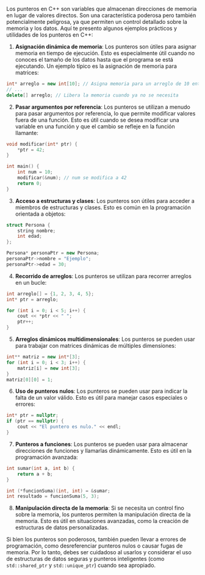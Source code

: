 Los punteros en C++ son variables que almacenan direcciones de memoria en lugar de valores directos. Son una característica poderosa pero también potencialmente peligrosa, ya que permiten un control detallado sobre la memoria y los datos. Aquí te presento algunos ejemplos prácticos y utilidades de los punteros en C++:

1. **Asignación dinámica de memoria**: Los punteros son útiles para asignar memoria en tiempo de ejecución. Esto es especialmente útil cuando no conoces el tamaño de los datos hasta que el programa se está ejecutando. Un ejemplo típico es la asignación de memoria para matrices:

```cpp
int* arreglo = new int[10]; // Asigna memoria para un arreglo de 10 enteros
// ...
delete[] arreglo; // Libera la memoria cuando ya no se necesita
```

2. **Pasar argumentos por referencia**: Los punteros se utilizan a menudo para pasar argumentos por referencia, lo que permite modificar valores fuera de una función. Esto es útil cuando se desea modificar una variable en una función y que el cambio se refleje en la función llamante:

```cpp
void modificar(int* ptr) {
    *ptr = 42;
}

int main() {
    int num = 10;
    modificar(&num); // num se modifica a 42
    return 0;
}
```

3. **Acceso a estructuras y clases**: Los punteros son útiles para acceder a miembros de estructuras y clases. Esto es común en la programación orientada a objetos:

```cpp
struct Persona {
    string nombre;
    int edad;
};

Persona* personaPtr = new Persona;
personaPtr->nombre = "Ejemplo";
personaPtr->edad = 30;
```

4. **Recorrido de arreglos**: Los punteros se utilizan para recorrer arreglos en un bucle:

```cpp
int arreglo[] = {1, 2, 3, 4, 5};
int* ptr = arreglo;

for (int i = 0; i < 5; i++) {
    cout << *ptr << " ";
    ptr++;
}
```

5. **Arreglos dinámicos multidimensionales**: Los punteros se pueden usar para trabajar con matrices dinámicas de múltiples dimensiones:

```cpp
int** matriz = new int*[3];
for (int i = 0; i < 3; i++) {
    matriz[i] = new int[3];
}
matriz[0][0] = 1;
```

6. **Uso de punteros nulos**: Los punteros se pueden usar para indicar la falta de un valor válido. Esto es útil para manejar casos especiales o errores:

```cpp
int* ptr = nullptr;
if (ptr == nullptr) {
    cout << "El puntero es nulo." << endl;
}
```

7. **Punteros a funciones**: Los punteros se pueden usar para almacenar direcciones de funciones y llamarlas dinámicamente. Esto es útil en la programación avanzada:

```cpp
int sumar(int a, int b) {
    return a + b;
}

int (*funcionSuma)(int, int) = &sumar;
int resultado = funcionSuma(5, 3);
```

8. **Manipulación directa de la memoria**: Si se necesita un control fino sobre la memoria, los punteros permiten la manipulación directa de la memoria. Esto es útil en situaciones avanzadas, como la creación de estructuras de datos personalizadas.

Si bien los punteros son poderosos, también pueden llevar a errores de programación, como desreferenciar punteros nulos o causar fugas de memoria. Por lo tanto, debes ser cuidadoso al usarlos y considerar el uso de estructuras de datos seguras y punteros inteligentes (como `std::shared_ptr` y `std::unique_ptr`) cuando sea apropiado.
